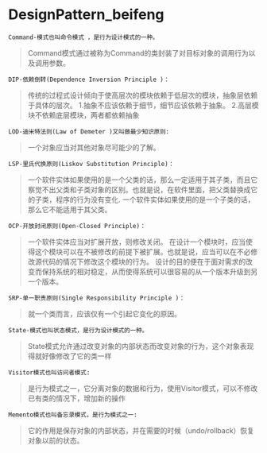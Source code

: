 # DesignPattern_beifeng

    Command-模式也叫命令模式 ，是行为设计模式的一种。
>Command模式通过被称为Command的类封装了对目标对象的调用行为以及调用参数。


    DIP-依赖倒转(Dependence Inversion Principle )：
>传统的过程式设计倾向于使高层次的模块依赖于低层次的模块，抽象层依赖于具体的层次。
>1.抽象不应该依赖于细节，细节应该依赖于抽象。
>2.高层模块不依赖底层模块，两者都依赖抽象

    LOD-迪米特法则(Law of Demeter )又叫做最少知识原则:
>一个对象应当对其他对象尽可能少的了解。


    LSP-里氏代换原则(Liskov Substitution Principle)：
>一个软件实体如果使用的是一个父类的话，那么一定适用于其子类，而且它察觉不出父类和子类对象的区别。也就是说，在软件里面，把父类替换成它的子类，程序的行为没有变化.
>一个软件实体如果使用的是一个子类的话，那么它不能适用于其父类。


    OCP-开放封闭原则(Open-Closed Principle)：
>一个软件实体应当对扩展开放，则修改关闭。
>在设计一个模块时，应当使得这个模块可以在不被修改的前提下被扩展。也就是说，应当可以在不必修改源代码的情况下修改这个模块的行为。
>设计的目的便在于面对需求的改变而保持系统的相对稳定，从而使得系统可以很容易的从一个版本升级到另一个版本。


    SRP-单一职责原则(Single Responsibility Principle )：
>就一个类而言，应该仅有一个引起它变化的原因。

    State-模式也叫状态模式，是行为设计模式的一种。
>State模式允许通过改变对象的内部状态而改变对象的行为，这个对象表现得就好像修改了它的类一样

    Visitor模式也叫访问者模式:
>是行为模式之一，它分离对象的数据和行为，使用Visitor模式，可以不修改已有类的情况下，增加新的操作


    Memento模式也叫备忘录模式，是行为模式之一:
>它的作用是保存对象的内部状态，并在需要的时候（undo/rollback）恢复对象以前的状态。








